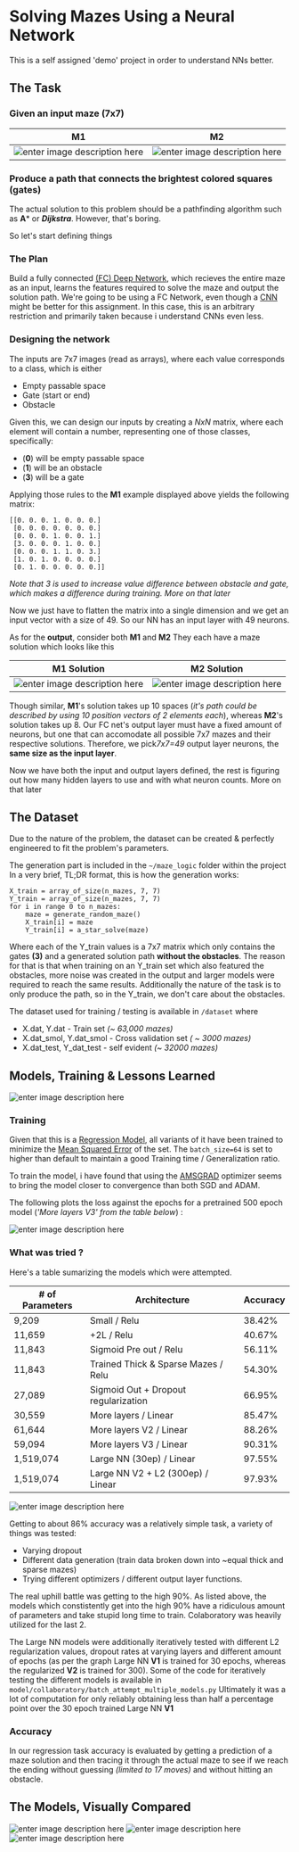 # Solving Mazes Using a Neural Network

This is a self assigned 'demo' project in order to understand NNs better.

## The Task

### Given an input maze (7x7)

|M1  |  M2|
|--|--|
| ![enter image description here](https://i.imgur.com/E7H4DHF.png) |  ![enter image description here](https://i.imgur.com/kKIGfuh.png)|


### Produce a path that connects the brightest colored squares (gates)

The actual solution to this problem should be a pathfinding algorithm such as **A*** or ***Dijkstra***. However, that's boring.

So let's start defining things
### The Plan
Build a fully connected [(FC) Deep Network](https://www.oreilly.com/library/view/tensorflow-for-deep/9781491980446/ch04.html), which recieves the entire maze as an input, learns the features required to solve the maze and output the solution path.
We're going to be using a FC Network, even though a [CNN](https://en.wikipedia.org/wiki/Convolutional_neural_network) might be better for this assignment. In this case, this is an arbitrary restriction and primarily taken because i understand CNNs even less.

### Designing the network
The inputs are 7x7 images (read as arrays), where each value corresponds to a class, which is either

 - Empty passable space
 - Gate (start or end)
 - Obstacle

Given this, we can design our inputs by creating a *NxN* matrix, where each element will contain a number, representing one of those classes, specifically:
 - (**0**) will be empty passable space
 - (**1**) will be an obstacle
 - (**3**) will be a gate

Applying those rules to the **M1** example displayed above yields the following matrix:

    [[0. 0. 0. 1. 0. 0. 0.]
     [0. 0. 0. 0. 0. 0. 0.]
     [0. 0. 0. 1. 0. 0. 1.]
     [3. 0. 0. 0. 1. 0. 0.]
     [0. 0. 0. 1. 1. 0. 3.]
     [1. 0. 1. 0. 0. 0. 0.]
     [0. 1. 0. 0. 0. 0. 0.]]   

*Note that 3 is used to increase value difference between obstacle and gate, which makes a difference during training. More on that later*

Now we just have to flatten the matrix into a single dimension and we get an input vector with a size of 49. So our NN has an input layer with 49 neurons.

As for the **output**, consider both **M1** and **M2**
They each have a maze solution which looks like this

|M1 Solution  | M2 Solution |
|--|--|
| ![enter image description here](https://i.imgur.com/SI4M8zz.png) | ![enter image description here](https://i.imgur.com/NqqmPz7.png) |


Though similar, **M1**'s solution takes up 10 spaces (*it's path could be described by using 10 position vectors of 2 elements each*), whereas **M2**'s solution takes up 8. Our FC net's output layer must have a fixed amount of neurons, but one that can accomodate all possible 7x7 mazes and their respective solutions. 
Therefore, we pick*7x7=49* output layer neurons, the **same size as the input layer**.

Now we have both the input and output layers defined, the rest is figuring out how many hidden layers to use and with what neuron counts. More on that later


## The Dataset
Due to the nature of the problem, the dataset can be created & perfectly engineered to fit the problem's parameters.

The generation part is included in the `~/maze_logic` folder within the project
In a very brief, TL;DR format, this is how the generation works:

    X_train = array_of_size(n_mazes, 7, 7)
    Y_train = array_of_size(n_mazes, 7, 7)
    for i in range 0 to n_mazes:
	    maze = generate_random_maze()
	    X_train[i] = maze
	    Y_train[i] = a_star_solve(maze)


Where each of the Y_train values is a 7x7 matrix which only contains the gates **(3)** and a generated solution path **without the obstacles**. The reason for that is that when training on an Y_train set which also featured the obstacles, more noise was created in the output and larger models were required to reach the same results. Additionally the nature of the task is to only produce the path, so in the Y_train, we don't care about the obstacles.

The dataset used for training / testing is available in `/dataset`
where

 - X.dat, Y.dat - Train set *(~ 63,000 mazes)*
 - X.dat_smol, Y.dat_smol - Cross validation set *( ~ 3000 mazes)*
 - X.dat_test, Y_dat_test - self evident *(~ 32000 mazes)*

## Models, Training & Lessons Learned

![enter image description here](https://i.imgur.com/GoPThto.png)

### Training
Given that this is a [Regression Model](https://www.imsl.com/blog/what-is-regression-model), all variants of it have been trained to minimize the [Mean Squared Error](https://en.wikipedia.org/wiki/Mean_squared_error) of the set. The `batch_size=64` is set to higher than default to maintain a good Training time / Generalization ratio.

To train the model, i have found that using the [AMSGRAD](https://arxiv.org/pdf/1904.09237.pdf) optimizer seems to bring the model closer to convergence than both SGD and ADAM.

The following plots the loss against the epochs for a pretrained 500 epoch model (*'More layers V3' from the table below*) :

![enter image description here](https://i.imgur.com/kAYbHjT.png)


### What was tried ?

Here's a table sumarizing the models which were attempted.

| # of Parameters | Architecture | Accuracy |
|-----------------|--------------|----------|
| 9,209           | Small / Relu | 38.42%   |
| 11,659          | +2L / Relu   | 40.67%   |
| 11,843          | Sigmoid Pre out / Relu | 56.11% |
| 11,843          | Trained Thick & Sparse Mazes / Relu | 54.30% |
| 27,089          | Sigmoid Out + Dropout regularization| 66.95%   |
| 30,559          | More layers / Linear | 85.47% |
| 61,644          | More layers V2 / Linear| 88.26%  |
| 59,094          | More layers V3 / Linear | 90.31%  |
| 1,519,074       | Large NN (30ep) / Linear| 97.55%  |
| 1,519,074       | Large NN V2 + L2 (300ep) / Linear| 97.93% |


![enter image description here](https://i.imgur.com/iIb411V.png)

Getting to about 86% accuracy was a relatively simple task, a variety of things was tested:

 - Varying dropout
 - Different data generation (train data broken down into ~equal thick and sparse mazes)
 - Trying different optimizers / different output layer functions.

The real uphill battle was getting to the high 90%. As listed above, the models which constistently get into the high 90% have a ridiculous amount of parameters and take stupid long time to train. Colaboratory was heavily utilized for the last 2.

The Large NN models were additionally iteratively tested with different L2 regularization values, dropout rates at varying layers and different amount of epochs (as per the graph Large NN **V1** is trained for 30 epochs, whereas the regularized **V2** is trained for 300). Some of the code for iteratively testing the different models is available in `model/collaboratory/batch_attempt_multiple_models.py`
Ultimately it was a lot of computation for only reliably obtaining less than half a percentage point over the 30 epoch trained Large NN **V1**


### Accuracy
In our regression task accuracy is evaluated by getting a prediction of a maze solution and then tracing it through the actual maze to see if we reach the ending without guessing *(limited to 17 moves)* and without hitting an obstacle. 

## The Models, Visually Compared
![enter image description here](https://i.imgur.com/vg23aRL.png)
![enter image description here](https://i.imgur.com/QIViayX.png)
![enter image description here](https://i.imgur.com/joKYhKj.png)
